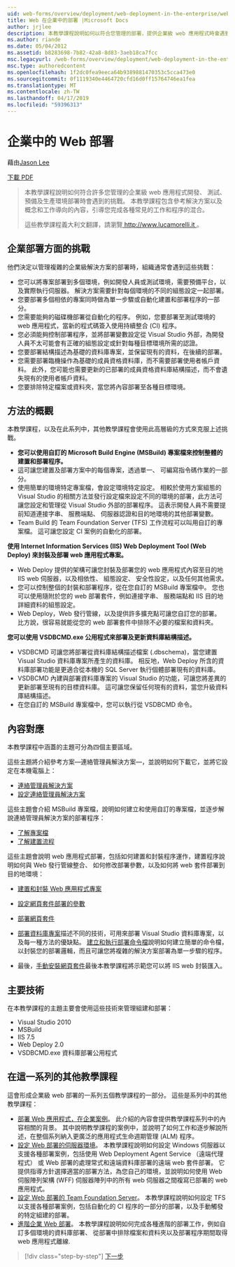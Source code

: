 ```yaml
---
uid: web-forms/overview/deployment/web-deployment-in-the-enterprise/web-deployment-in-the-enterprise
title: Web 在企業中的部署 |Microsoft Docs
author: jrjlee
description: 本教學課程說明如何以符合您管理的部署，提供企業級 web 應用程式時會遇到的挑戰的許多...
ms.author: riande
ms.date: 05/04/2012
ms.assetid: b8283698-7b82-42a8-8d83-3aeb18ca7fcc
msc.legacyurl: /web-forms/overview/deployment/web-deployment-in-the-enterprise/web-deployment-in-the-enterprise
msc.type: authoredcontent
ms.openlocfilehash: 1f2dc0fea9eeca64b9389881470353c5cca473e0
ms.sourcegitcommit: 0f1119340e4464720cfd16d0ff15764746ea1fea
ms.translationtype: MT
ms.contentlocale: zh-TW
ms.lasthandoff: 04/17/2019
ms.locfileid: "59396313"
---
```

# <a name="web-deployment-in-the-enterprise"></a>企業中的 Web 部署

藉由[Jason Lee](https://github.com/jrjlee)

[下載 PDF](https://msdnshared.blob.core.windows.net/media/MSDNBlogsFS/prod.evol.blogs.msdn.com/CommunityServer.Blogs.Components.WeblogFiles/00/00/00/63/56/8130.DeployingWebAppsInEnterpriseScenarios.pdf)

> 本教學課程說明如何符合許多您管理的企業級 web 應用程式開發、 測試、 預備及生產環境部署時會遇到的挑戰。 本教學課程包含參考解決方案以及概念和工作導向的內容，引導您完成各種常見的工作和程序的混合。
> 
> 這些教學課程義大利文翻譯，請瀏覽[ http://www.lucamorelli.it ](http://www.lucamorelli.it)。


## <a name="enterprise-deployment-challenges"></a>企業部署方面的挑戰

他們決定以管理複雜的企業級解決方案的部署時，組織通常會遇到這些挑戰：

- 您可以將專案部署到多個環境，例如開發人員或測試環境，需要預備平台，以及實際執行伺服器。 解決方案需要針對每個環境的不同的組態設定一起部署。
- 您要部署多個相依的專案同時做為單一步驟或自動化建置和部署程序的一部分。
- 您需要能夠的磁碟機部署從自動化的程序。 例如，您要部署至測試環境的 web 應用程式，當新的程式碼簽入使用持續整合 (CI) 程序。
- 您必須能夠控制部署程序，並將部署變數設定從 Visual Studio 外部，為開發人員不太可能會有正確的組態設定或針對每種目標環境所需的認證。
- 您要部署結構描述為基礎的資料庫專案，並保留現有的資料，在後續的部署。
- 您需要部署臨機操作為基礎的成員資格資料庫，而不需要部署使用者帳戶資料。 此外，您可能也需要更新的已部署的成員資格資料庫結構描述，而不會遺失現有的使用者帳戶資料。
- 您要排除特定檔案或資料夾，當您將內容部署至各種目標環境。

## <a name="overview-of-approach"></a>方法的概觀

本教學課程，以及在此系列中，其他教學課程會使用此高層級的方式來克服上述挑戰。

- **您可以使用自訂的 Microsoft Build Engine (MSBuild) 專案檔來控制整體的建置和部署程序。**
- 這可讓您建置及部署方案中的每個專案，透過單一、 可編寫指令碼作業的一部分。
- 使用簡單的環境特定專案檔，會設定環境特定設定。 相較於使用方案組態的 Visual Studio 的相關方法並發行設定檔來設定不同的環境的部署，此方法可讓您設定和管理從 Visual Studio 外部的部署程序。 這表示開發人員不需要提前知道連接字串、 服務端點、 伺服器認證和目的地環境的其他部署變數。
- Team Build 的 Team Foundation Server (TFS) 工作流程可以叫用自訂的專案檔。 這可讓您設定 CI 案例的自動化的部署。

**使用 Internet Information Services (IIS) Web Deployment Tool (Web Deploy) 來封裝及部署 web 應用程式專案。**

- Web Deploy 提供的架構可讓您封裝及部署您的 web 應用程式內容至目的地 IIS web 伺服器，以及相依性、 組態設定、 安全性設定，以及任何其他需求。
- 您可以控制整個的封裝和部署程序，從在您自訂的 MSBuild 專案檔中。 您也可以使用隨附於您的 web 部署套件，例如連接字串、 服務端點和 IIS 目的地詳細資料的組態設定。
- Web Deploy，Web 發行管線，以及提供許多擴充點可讓您自訂您的部署。 比方說，很容易就能從您的 web 部署套件中排除不必要的檔案和資料夾。

**您可以使用 VSDBCMD.exe 公用程式來部署及更新資料庫結構描述。**

- VSDBCMD 可讓您將部署從資料庫結構描述檔案 (.dbschema)，當您建置 Visual Studio 資料庫專案所產生的資料庫。 相反地，Web Deploy 所含的資料庫部署功能是更適合從本機的 SQL Server 執行個體部署現有的資料庫。
- VSDBCMD 內建與部署資料庫專案的 Visual Studio 的功能，可讓您將差異的更新部署至現有的目標資料庫。 這可讓您保留任何現有的資料，當您升級資料庫結構描述。
- 在您自訂的 MSBuild 專案檔中，您可以執行從 VSDBCMD 命令。

## <a name="content-map"></a>內容對應

本教學課程中涵蓋的主題可分為四個主要區域。

這些主題將介紹參考方案&#x2014;連絡管理員解決方案&#x2014;，並說明如何下載它，並將它設定在本機電腦上：

- [連絡管理員解決方案](the-contact-manager-solution.md)
- [設定連絡管理員解決方案](setting-up-the-contact-manager-solution.md)

這些主題會介紹 MSBuild 專案檔，說明如何建立和使用自訂的專案檔，並逐步解說連絡管理員解決方案的部署程序：

- [了解專案檔](understanding-the-project-file.md)
- [了解建置流程](understanding-the-build-process.md)

這些主題會說明 web 應用程式部署，包括如何建置和封裝程序運作，建置程序說明如何與 Web 發行管線整合、 如何修改部署參數，以及如何將 web 套件部署到目的地環境：

- [建置和封裝 Web 應用程式專案](building-and-packaging-web-application-projects.md)
- [設定網頁套件部署的參數](configuring-parameters-for-web-package-deployment.md)
- [部署網頁套件](deploying-web-packages.md)

- [部署資料庫專案](deploying-database-projects.md)描述不同的技術，可用來部署 Visual Studio 資料庫專案，以及每一種方法的優缺點。 [建立和執行部署命令檔](creating-and-running-a-deployment-command-file.md)說明如何建立簡單的命令檔，以封裝您的部署邏輯，而且可讓您將複雜的解決方案部署為單一步驟的程序。
- 最後，[手動安裝網頁套件](manually-installing-web-packages.md)最後本教學課程將示範您可以將 IIS web 封裝匯入。

## <a name="key-technologies"></a>主要技術

在本教學課程的主題主要會使用這些技術來管理組建和部署：

- Visual Studio 2010
- MSBuild
- IIS 7.5
- Web Deploy 2.0
- VSDBCMD.exe 資料庫部署公用程式

## <a name="other-tutorials-in-this-series"></a>在這一系列的其他教學課程

這會形成企業級 web 部署的一系列五個教學課程的一部分。 這些是系列中的其他教學課程：

- [部署 Web 應用程式，在企業案例](../deploying-web-applications-in-enterprise-scenarios/deploying-web-applications-in-enterprise-scenarios.md)。 此介紹的內容會提供教學課程系列中的內容相關的背景。 其中說明教學課程的案例中，並說明了如何工作和逐步解說所述，在整個系列納入更廣泛的應用程式生命週期管理 (ALM) 程序。
- [設定 Web 部署的伺服器環境](../configuring-server-environments-for-web-deployment/configuring-server-environments-for-web-deployment.md)。 本教學課程說明如何設定 Windows 伺服器以支援各種部署案例，包括使用 Web Deployment Agent Service （遠端代理程式） 或 Web 部署的處理常式和遠端資料庫部署的遠端 web 套件部署。 它提供指導方針選擇適當的部署方法，為您自己的環境，並說明如何使用 Web 伺服陣列架構 (WFF) 伺服器陣列中的所有 web 伺服器之間複寫已部署的 web 應用程式。
- [設定 Web 部署的 Team Foundation Server](../configuring-team-foundation-server-for-web-deployment/configuring-team-foundation-server-for-web-deployment.md)。 本教學課程說明如何設定 TFS 以支援各種部署案例，包括自動化的 CI 程序的一部分的部署，以及手動觸發的特定組建的部署。
- [進階企業 Web 部署](../advanced-enterprise-web-deployment/advanced-enterprise-web-deployment.md)。 本教學課程說明如何完成各種進階的部署工作，例如自訂多個環境的資料庫部署、 從部署中排除檔案和資料夾以及部署程序期間取得 web 應用程式離線.

> [!div class="step-by-step"]
> [下一步](the-contact-manager-solution.md)
